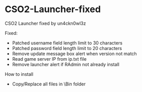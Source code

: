 # CSO2-Launcher-fixed
CSO2 Launcher fixed by un4ckn0wl3z

Fixed:
- Patched username field length limit to 30 characters
- Patched password field length limit to 20 characters
- Remove update message box alert when version not match
- Read game server IP from ip.txt file
- Remove launcher alert if RAdmin not already install

How to install
- Copy/Replace all files in \Bin folder
